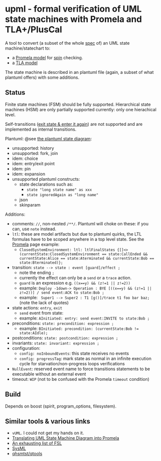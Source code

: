 # upml - formal verification of UML state machines with Promela and TLA+/PlusCal

A tool to convert (a subset of the whole [spec](https://www.omg.org/spec/UML/2.5.1/PDF) of) an UML state machine/statechart to:
- a [Promela model](README.spin.md) for [spin](https://github.com/nimble-code/Spin) checking. 
- a [TLA model](README.tla.md)

The state machine is described in an plantuml file (again, a subset of what plantuml offers) with some additions.

## Status

Finite state machines (FSM) should be fully supported. Hierarchical state machines (HSM) are only partially supported currently: only one hierachical level.

Self-transitions ([exit state & enter it again](../doc/uml.md)) are not supported and are implemented as internal transitions.

Plantuml: @see [the plantuml state diagram](https://plantuml.com/state-diagram):

- unsupported: history
- unsupported: fork, join
- idem: choice
- idem: entry/exit point
- idem: pin
- idem: expansion
- unsupported plantuml constructs:
  - state declarations such as:
    - ```state "long state name" as xxx``` 
    - ```state ignoredAgain as "long name"```
  - json
  - skinparam

Additions:
- comments: ```//```, non-nested ```/**/```. Plantuml will choke on these: if you can, use ```note``` instead.
- ```ltl```: these are model artifacts but due to plantuml quirks, the LTL formulas have to be scoped anywhere in a top level state. See the [Promela](README.spin.md#sip-stuff) page example:
  - ```ClosedSystemEnvironment: ltl: ltlFinalStates {[]<>(currentState:ClosedSystemEnvironment == state:CallEnded && currentState:Alice == state:Aterminated && currentState:Bob == state:Bterminated)};```
- transition: ```state --> state : event [guard]/effect ;```
  - note the ending ```;```
  - currently the effect can only be a ```send``` or a ```trace``` action.
  - ```guard``` is an expression e.g. ```((x==y) && (z!=1 || z!=2))```
  - example: ```Deploy -1down-> Operation : BYE [((x==y) && (z!=1 || z!=2))] / send event:ACK to state:Bob ; ```
  - example: ```  Super1 --> Super2 : T1 [g()]/trace t1 foo bar baz; ``` (note the lack of quotes)
- state actions: ```entry```, ```exit```
  - ```send``` event from state:
  - example: ```AInitiated: entry: send event:INVITE to state:Bob ;```
- preconditions: ```state: precondition: expression ; ```
    - example: ```BInitiated: precondition: (currentState:Bob != state:AIdle);```
- postconditions: ```state: postcondition: expression ;```
- invariants: ```state: invariant: expression ;```
- configuration:
  - ```config: noInboundEvents```: this state receives no events
  - ```config: progressTag```: mark state as normal in an infinite execution cycle for starvation/non-progress loops verifications
- ```NullEvent```: reserved event name to force transitions statements to be executable without an external event
- timeout: ```WIP``` (not to be confused with the Promela ```timeout``` condition)

## Build

Depends on boost (spirit, program_options, filesystem).

## Similar tools & various links

- ```vUML```. I could not get my hands on it.
- [Translating UML State Machine Diagram into Promela](https://www.iaeng.org/publication/IMECS2017/IMECS2017_pp512-516.pdf)
- [An exhausting list of FSL](https://buttondown.email/hillelwayne/archive/formal-specification-languages/)
- [SysML](https://sysml.org/)
- [qhsmtst/qtools](https://www.state-machine.com/qtools/qutest_qhsm.html)


